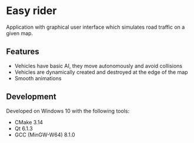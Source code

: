 # Easy rider

Application with graphical user interface which simulates road traffic on a given map.

## Features
- Vehicles have basic AI, they move autonomously and avoid collisions
- Vehicles are dynamically created and destroyed at the edge of the map
- Smooth animations

## Development
Developed on Windows 10 with the following tools:
- CMake 3.14
- Qt 6.1.3
- GCC (MinGW-W64) 8.1.0
